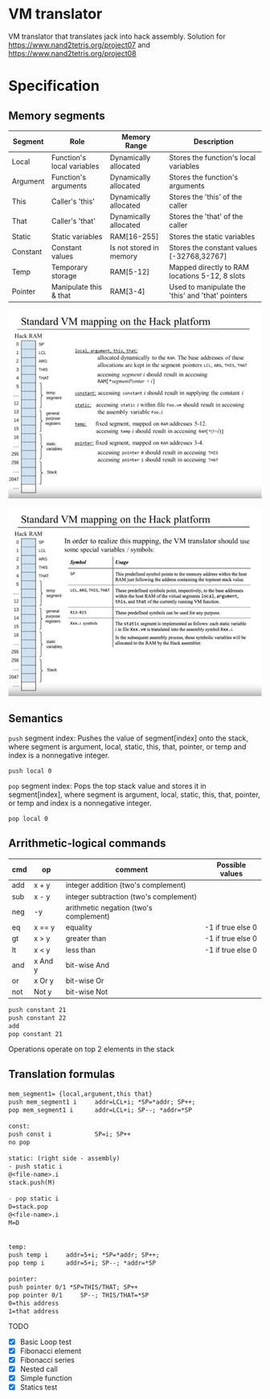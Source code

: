 
# VM translator 
VM translator that translates jack into hack assembly. 
Solution for https://www.nand2tetris.org/project07 and https://www.nand2tetris.org/project08

# Specification
## Memory segments

| Segment | Role | Memory Range            | Description                          |  
|----------|----------|-------------------------|--------------------------------------|
| Local | Function's local variables | Dynamically allocated   | Stores the function's local variables|
| Argument | Function's arguments | Dynamically allocated   | Stores the function's arguments      |
| This | Caller's 'this' | Dynamically allocated   | Stores the 'this' of the caller      |
| That | Caller's 'that' | Dynamically allocated   | Stores the 'that' of the caller      |
| Static | Static variables | RAM[16-255]             | Stores the static variables          |
| Constant | Constant values | Is not stored in memory | Stores the constant values [-32768,32767] |
| Temp | Temporary storage | RAM[5-12]               | Mapped directly to RAM locations 5-12, 8 slots |
| Pointer | Manipulate this & that | RAM[3-4]                | Used to manipulate the 'this' and 'that' pointers |
 
![alt text](doc/memory_seg.png)

![alt text](doc/memory_seg_2.png)

## Semantics
`push` segment index: Pushes the value of segment[index] onto the stack, where segment is argument, local, static, this, that, pointer, or temp and index is a nonnegative integer.
```
push local 0
```
`pop` segment index: Pops the top stack value and stores it in segment[index], where segment is argument, local, static, this, that, pointer, or temp and index is a nonnegative integer.
```
pop local 0
```
## Arrithmetic-logical commands

|cmd  |  op     | comment                               | Possible values     |
|-----|---------|---------------------------------------|---------------------|
|add  | x + y   | integer addition (two's complement)   |                     |
|sub  | x - y   | integer subtraction (two's complement)|                     |
|neg  | -y      | arithmetic negation (two's complement)|                     |
|eq   | x == y  | equality                              | -1 if true else 0   |
|gt   | x > y   | greater than                          | -1 if true else 0   |
|lt   | x < y   | less than                             | -1 if true else 0   |
|and  | x And y | bit-wise And                          |                     |
|or   | x Or y  | bit-wise Or                           |                     |
|not  | Not y   | bit-wise Not                          |                     |

```text
push constant 21
push constant 22
add
pop constant 21
```
Operations operate on top 2 elements in the stack


## Translation formulas
```
mem_segment1= {local,argument,this that}
push mem_segment1 i     addr=LCL+i; *SP=*addr; SP++; 
pop mem_segment1 i      addr=LCL+i; SP--; *addr=*SP

const:
push const i            SP=i; SP++
no pop

static: (right side - assembly)
- push static i       
@<file-name>.i
stack.push(M)

- pop static i 
D=stack.pop
@<file-name>.i
M=D


temp:
push temp i     addr=5+i; *SP=*addr; SP++; 
pop temp i      addr=5+i; SP--; *addr=*SP

pointer:
push pointer 0/1 *SP=THIS/THAT; SP++
pop pointer 0/1		SP--; THIS/THAT=*SP
0=this address
1=that address
```

TODO
- [x] Basic Loop test
- [X] Fibonacci element
- [X] Fibonacci series
- [X] Nested call 
- [X] Simple function
- [X] Statics test